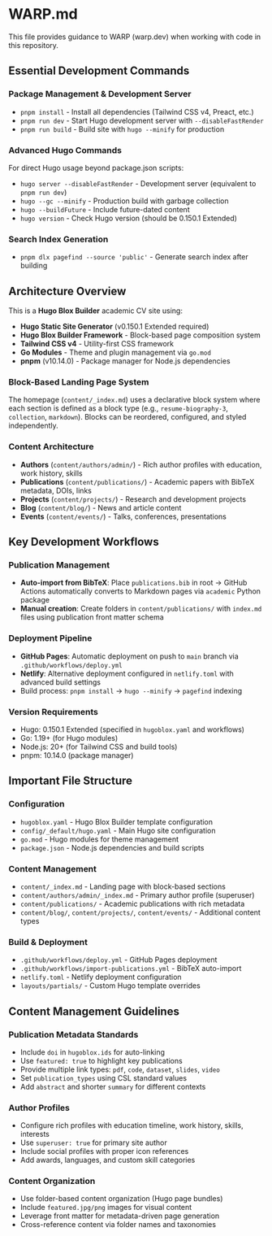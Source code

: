 # WARP.md

This file provides guidance to WARP (warp.dev) when working with code in this repository.

## Essential Development Commands

### Package Management & Development Server
- `pnpm install` - Install all dependencies (Tailwind CSS v4, Preact, etc.)
- `pnpm run dev` - Start Hugo development server with `--disableFastRender`
- `pnpm run build` - Build site with `hugo --minify` for production

### Advanced Hugo Commands

For direct Hugo usage beyond package.json scripts:
- `hugo server --disableFastRender` - Development server (equivalent to `pnpm run dev`)
- `hugo --gc --minify` - Production build with garbage collection
- `hugo --buildFuture` - Include future-dated content
- `hugo version` - Check Hugo version (should be 0.150.1 Extended)

### Search Index Generation
- `pnpm dlx pagefind --source 'public'` - Generate search index after building

## Architecture Overview

This is a **Hugo Blox Builder** academic CV site using:

- **Hugo Static Site Generator** (v0.150.1 Extended required)
- **Hugo Blox Builder Framework** - Block-based page composition system
- **Tailwind CSS v4** - Utility-first CSS framework 
- **Go Modules** - Theme and plugin management via `go.mod`
- **pnpm** (v10.14.0) - Package manager for Node.js dependencies

### Block-Based Landing Page System
The homepage (`content/_index.md`) uses a declarative block system where each section is defined as a block type (e.g., `resume-biography-3`, `collection`, `markdown`). Blocks can be reordered, configured, and styled independently.

### Content Architecture
- **Authors** (`content/authors/admin/`) - Rich author profiles with education, work history, skills
- **Publications** (`content/publications/`) - Academic papers with BibTeX metadata, DOIs, links
- **Projects** (`content/projects/`) - Research and development projects
- **Blog** (`content/blog/`) - News and article content
- **Events** (`content/events/`) - Talks, conferences, presentations

## Key Development Workflows

### Publication Management
- **Auto-import from BibTeX**: Place `publications.bib` in root → GitHub Actions automatically converts to Markdown pages via `academic` Python package
- **Manual creation**: Create folders in `content/publications/` with `index.md` files using publication front matter schema

### Deployment Pipeline
- **GitHub Pages**: Automatic deployment on push to `main` branch via `.github/workflows/deploy.yml`
- **Netlify**: Alternative deployment configured in `netlify.toml` with advanced build settings
- Build process: `pnpm install` → `hugo --minify` → `pagefind` indexing

### Version Requirements
- Hugo: 0.150.1 Extended (specified in `hugoblox.yaml` and workflows)
- Go: 1.19+ (for Hugo modules)
- Node.js: 20+ (for Tailwind CSS and build tools)
- pnpm: 10.14.0 (package manager)

## Important File Structure

### Configuration
- `hugoblox.yaml` - Hugo Blox Builder template configuration
- `config/_default/hugo.yaml` - Main Hugo site configuration
- `go.mod` - Hugo modules for theme management
- `package.json` - Node.js dependencies and build scripts

### Content Management
- `content/_index.md` - Landing page with block-based sections
- `content/authors/admin/_index.md` - Primary author profile (superuser)
- `content/publications/` - Academic publications with rich metadata
- `content/blog/`, `content/projects/`, `content/events/` - Additional content types

### Build & Deployment
- `.github/workflows/deploy.yml` - GitHub Pages deployment
- `.github/workflows/import-publications.yml` - BibTeX auto-import
- `netlify.toml` - Netlify deployment configuration
- `layouts/partials/` - Custom Hugo template overrides

## Content Management Guidelines

### Publication Metadata Standards
- Include `doi` in `hugoblox.ids` for auto-linking
- Use `featured: true` to highlight key publications
- Provide multiple link types: `pdf`, `code`, `dataset`, `slides`, `video`
- Set `publication_types` using CSL standard values
- Add `abstract` and shorter `summary` for different contexts

### Author Profiles
- Configure rich profiles with education timeline, work history, skills, interests
- Use `superuser: true` for primary site author
- Include social profiles with proper icon references
- Add awards, languages, and custom skill categories

### Content Organization
- Use folder-based content organization (Hugo page bundles)
- Include `featured.jpg/png` images for visual content
- Leverage front matter for metadata-driven page generation
- Cross-reference content via folder names and taxonomies